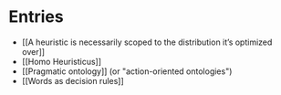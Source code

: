 # Entries
- [[A heuristic is necessarily scoped to the distribution it’s optimized over]]
- [[Homo Heuristicus]]
- [[Pragmatic ontology]] (or "action-oriented ontologies")
- [[Words as decision rules]]
